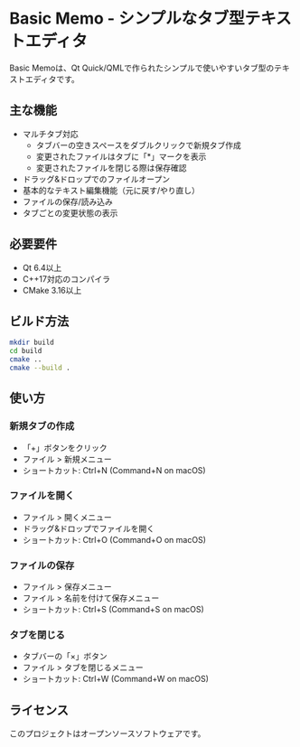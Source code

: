# Basic Memo - シンプルなタブ型テキストエディタ

Basic Memoは、Qt Quick/QMLで作られたシンプルで使いやすいタブ型のテキストエディタです。

## 主な機能

- マルチタブ対応
  - タブバーの空きスペースをダブルクリックで新規タブ作成
  - 変更されたファイルはタブに「*」マークを表示
  - 変更されたファイルを閉じる際は保存確認
- ドラッグ&ドロップでのファイルオープン
- 基本的なテキスト編集機能（元に戻す/やり直し）
- ファイルの保存/読み込み
- タブごとの変更状態の表示

## 必要要件

- Qt 6.4以上
- C++17対応のコンパイラ
- CMake 3.16以上

## ビルド方法

```bash
mkdir build
cd build
cmake ..
cmake --build .
```

## 使い方

### 新規タブの作成
- 「+」ボタンをクリック
- ファイル > 新規メニュー
- ショートカット: Ctrl+N (Command+N on macOS)

### ファイルを開く
- ファイル > 開くメニュー
- ドラッグ&ドロップでファイルを開く
- ショートカット: Ctrl+O (Command+O on macOS)

### ファイルの保存
- ファイル > 保存メニュー
- ファイル > 名前を付けて保存メニュー
- ショートカット: Ctrl+S (Command+S on macOS)

### タブを閉じる
- タブバーの「×」ボタン
- ファイル > タブを閉じるメニュー
- ショートカット: Ctrl+W (Command+W on macOS)

## ライセンス

このプロジェクトはオープンソースソフトウェアです。 